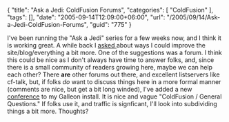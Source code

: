 {
	"title": "Ask a Jedi: ColdFusion Forums",
	"categories": [
		"ColdFusion"
	],
	"tags": [],
	"date": "2005-09-14T12:09:00+06:00",
	"url": "/2005/09/14/Ask-a-Jedi-ColdFusion-Forums",
	"guid": "775"
}

I've been running the "Ask a Jedi" series for a few weeks now, and I think it is working great. A while back I <a href="http://ray.camdenfamily.com/index.cfm/2005/8/26/Comments-Please">asked </a> about ways I could improve the site/blog/everything a bit more. One of the suggestions was a forum. I think this could be nice as I don't always have time to answer folks, and, since there is a small community of readers growing here, maybe we can help each other? There <b>are</b> other forums out there, and excellent listservers like cf-talk, but, if folks <i>do</i> want to discuss things here in a more formal manner (comments are nice, but get a bit long winded), I've added a new <a href="http://ray.camdenfamily.com/forums/threads.cfm?forumid=55295D16-0237-9D67-543513A1C4C22E25">conference</a> to my Galleon install. It is nice and vague "ColdFusion / General Questions." If folks use it, and traffic is signficant, I'll look into subdividing things a bit more. Thoughts?